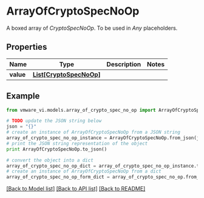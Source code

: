 # ArrayOfCryptoSpecNoOp

A boxed array of *CryptoSpecNoOp*. To be used in *Any* placeholders. 

## Properties
Name | Type | Description | Notes
------------ | ------------- | ------------- | -------------
**value** | [**List[CryptoSpecNoOp]**](CryptoSpecNoOp.md) |  | 

## Example

```python
from vmware_vi.models.array_of_crypto_spec_no_op import ArrayOfCryptoSpecNoOp

# TODO update the JSON string below
json = "{}"
# create an instance of ArrayOfCryptoSpecNoOp from a JSON string
array_of_crypto_spec_no_op_instance = ArrayOfCryptoSpecNoOp.from_json(json)
# print the JSON string representation of the object
print ArrayOfCryptoSpecNoOp.to_json()

# convert the object into a dict
array_of_crypto_spec_no_op_dict = array_of_crypto_spec_no_op_instance.to_dict()
# create an instance of ArrayOfCryptoSpecNoOp from a dict
array_of_crypto_spec_no_op_form_dict = array_of_crypto_spec_no_op.from_dict(array_of_crypto_spec_no_op_dict)
```
[[Back to Model list]](../README.md#documentation-for-models) [[Back to API list]](../README.md#documentation-for-api-endpoints) [[Back to README]](../README.md)


